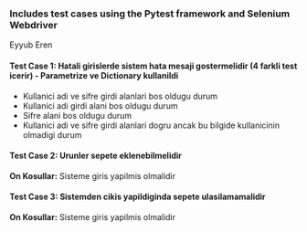 <h3>Includes test cases using the Pytest framework and Selenium Webdriver</h3>

Eyyub Eren

<h4>Test Case 1: Hatali girislerde sistem hata mesaji gostermelidir (4 farkli test icerir) - Parametrize ve Dictionary kullanildi</h4>

- Kullanici adi ve sifre girdi alanlari bos oldugu durum 
- Kullanici adi girdi alani bos oldugu durum
- Sifre alani bos oldugu durum
- Kullanici adi ve sifre girdi alanlari dogru ancak bu bilgide kullanicinin olmadigi durum


<h4>Test Case 2: Urunler sepete eklenebilmelidir</h4>

<b>On Kosullar:</b> Sisteme giris yapilmis olmalidir
      
      
<h4>Test Case 3: Sistemden cikis yapildiginda sepete ulasilamamalidir</h4>

<b>On Kosullar:</b> Sisteme giris yapilmis olmalidir
